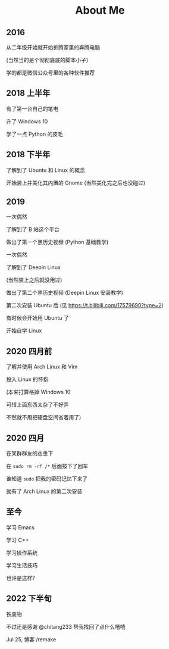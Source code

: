 # <center>About Me</center>

## 2016

从二年级开始就开始折腾家里的奔腾电脑

(当然当的是个彻彻底底的脚本小子)

学的都是微信公众号里的各种软件推荐

## 2018 上半年

有了第一台自己的笔电

升了 Windows 10

学了一点 Python 的皮毛

## 2018 下半年

了解到了 Ubuntu 和 Linux 的概念

开始装上并美化其内置的 Gnome (当然美化完之后也没碰过)

## 2019

一次偶然

了解到了 B 站这个平台

做出了第一个黑历史视频 (Python 基础教学)

一次偶然

了解到了 Deepin Linux

(当然装上之后就没用过)

做出了第二个黒历史视频 (Deepin Linux 安装教学)

第二次安装 Ubuntu 后 (见 https://t.bilibili.com/17579690?type=2)

有时候会开始用 Ubuntu 了

开始自学 Linux

## 2020 四月前

了解并使用 Arch Linux 和 Vim

投入 Linux 的怀抱

(本来打算格掉 Windows 10

可惜上面东西太杂了不好弄

不然就不用把硬盘空间省着用了)

## 2020 四月

在某群群友的怂恿下

在 `sudo rm -rf /*` 后面按下了回车

谁知道 `sudo` 把我的密码记忆下来了

就有了 Arch Linux 的第二次安装

## 至今

学习 Emacs

学习 C++

学习操作系统

学习生活技巧

也许是这样?

## 2022 下半旬

铁废物

不过还是感谢 @chitang233 帮我找回了点什么嘻嘻

Jul 25, 博客 /remake

